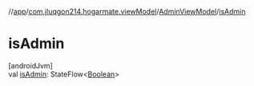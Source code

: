 //[app](../../../index.md)/[com.jluqgon214.hogarmate.viewModel](../index.md)/[AdminViewModel](index.md)/[isAdmin](is-admin.md)

# isAdmin

[androidJvm]\
val [isAdmin](is-admin.md): StateFlow&lt;[Boolean](https://kotlinlang.org/api/latest/jvm/stdlib/kotlin-stdlib/kotlin/-boolean/index.html)&gt;
